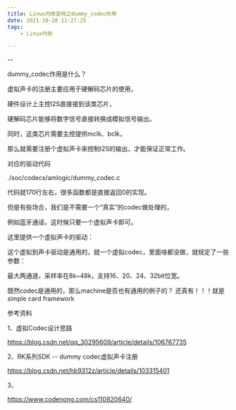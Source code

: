 ```yaml
---
title: Linux内核音频之dummy_codec作用
date: 2021-10-28 11:27:25
tags:
	- Linux内核

---
```


--

dummy_codec作用是什么？

虚拟声卡的注册主要应用于硬解码芯片的使用，

硬件设计上主控I2S直接接到该类芯片，

硬解码芯片能够将数字信号直接转换成模拟信号输出。

同时，这类芯片需要主控提供mclk、bclk，

那么就需要注册个虚拟声卡来控制I2S的输出，才能保证正常工作。

对应的驱动代码

./soc/codecs/amlogic/dummy_codec.c

代码就170行左右，很多函数都是直接返回0的实现。



但是有些场合，我们是不需要一个“真实”的codec做处理的，

例如蓝牙通话，这时候只要一个虚拟声卡即可。

这里提供一个虚拟声卡的驱动：



这个虚拟到声卡驱动是通用的，就一个虚拟codec，里面啥都没做，就规定了一些参数：

最大两通道，采样率在8k~48k，支持16、20、24、32bit位宽。

既然codec是通用的，那么machine是否也有通用的例子的？
还真有！！！就是simple card framework



参考资料

1、虚拟Codec设计思路

https://blog.csdn.net/qq_30295609/article/details/106767735

2、RK系列SDK -- dummy codec虚拟声卡注册

https://blog.csdn.net/hb9312z/article/details/103315401

3、

https://www.codenong.com/cs110820640/